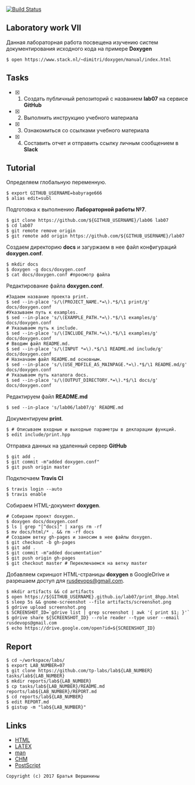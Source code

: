 [![Build Status](https://travis-ci.org/babyrage666/lab07.svg?branch=master)](https://travis-ci.org/babyrage666/lab07)
## Laboratory work VII

Данная лабораторная работа посвещена изучению систем документирования исходного кода на примере **Doxygen**

```ShellSession
$ open https://www.stack.nl/~dimitri/doxygen/manual/index.html
```

## Tasks

- [x] 1. Создать публичный репозиторий с названием **lab07** на сервисе **GitHub**
- [x] 2. Выполнить инструкцию учебного материала
- [x] 3. Ознакомиться со ссылками учебного материала
- [x] 4. Составить отчет и отправить ссылку личным сообщением в **Slack**

## Tutorial

Определяем глобальную переменную.
```ShellSession
$ export GITHUB_USERNAME=babyrage666
$ alias edit=subl
```

Подготовка к выполнению **Лабораторной работы №7**.
```ShellSession
$ git clone https://github.com/${GITHUB_USERNAME}/lab06 lab07
$ cd lab07
$ git remote remove origin
$ git remote add origin https://github.com/${GITHUB_USERNAME}/lab07
```

Cоздаем директорию **docs** и загуржаем в нее файл конфигураций **doxygen.conf**.
```ShellSession
$ mkdir docs
$ doxygen -g docs/doxygen.conf
$ cat docs/doxygen.conf #просмотр файла
```

Редактирование файла **doxygen.conf**.
```ShellSession
#Задаем название проекта print.
$ sed --in-place 's/\(PROJECT_NAME.*=\).*$/\1 print/g' docs/doxygen.conf
#Указываем путь к examples.
$ sed --in-place 's/\(EXAMPLE_PATH.*=\).*$/\1 examples/g' docs/doxygen.conf
# Указываем путь к include.
$ sed --in-place 's/\(INCLUDE_PATH.*=\).*$/\1 examples/g' docs/doxygen.conf
# Вводим файл README.md.
$ sed --in-place 's/\(INPUT *=\).*$/\1 README.md include/g' docs/doxygen.conf
# Назначаем файл README.md основным.
$ sed --in-place 's/\(USE_MDFILE_AS_MAINPAGE.*=\).*$/\1 README.md/g' docs/doxygen.conf
# Указываем путь каталога docs.
$ sed --in-place 's/\(OUTPUT_DIRECTORY.*=\).*$/\1 docs/g' docs/doxygen.conf
```

Редактируем файл **README.md**
```ShellSession
$ sed --in-place 's/lab06/lab07/g' README.md
```

Документируем **print**.
```ShellSession
$ # Описываем входные и выходные параметры в декларации функций.
$ edit include/print.hpp
```

Отправка данных на удаленный сервер **GitHub**
```ShellSession
$ git add .
$ git commit -m"added doxygen.conf"
$ git push origin master
```

Подключаем **Travis CI**
```ShellSession
$ travis login --auto
$ travis enable
```

Собираем HTML-документ **doxygen**.
```
# Собираем проект doxygen.
$ doxygen docs/doxygen.conf
$ ls | grep "[^docs]" | xargs rm -rf
$ mv docs/html/* . && rm -rf docs
# Создаем ветку gh-pages и заносим в нее файлы doxygen.
$ git checkout -b gh-pages
$ git add .
$ git commit -m"added documentation"
$ git push origin gh-pages
$ git checkout master # Переключаемся на ветку master
```

Добавляем скриншот HTML-страницы **doxygen** в GoogleDrive и разрешаем доступ для rusdevops@gmail.com.
```ShellSession
$ mkdir artifacts && cd artifacts
$ open https://${GITHUB_USERNAME}.github.io/lab07/print_8hpp.html 
$ sleep 5s && gnome-screenshot --file artifacts/screenshot.png
$ gdrive upload screenshot.png
$ SCREENSHOT_ID=`gdrive list | grep screenshot | awk '{ print $1; }'`
$ gdrive share ${SCREENSHOT_ID} --role reader --type user --email rusdevops@gmail.com
$ echo https://drive.google.com/open?id=${SCREENSHOT_ID}

```

## Report

```ShellSession
$ cd ~/workspace/labs/
$ export LAB_NUMBER=07
$ git clone https://github.com/tp-labs/lab${LAB_NUMBER} tasks/lab${LAB_NUMBER}
$ mkdir reports/lab${LAB_NUMBER}
$ cp tasks/lab${LAB_NUMBER}/README.md reports/lab${LAB_NUMBER}/REPORT.md
$ cd reports/lab${LAB_NUMBER}
$ edit REPORT.md
$ gistup -m "lab${LAB_NUMBER}"
```

## Links

- [HTML](https://ru.wikipedia.org/wiki/HTML)
- [LAΤΕΧ](https://ru.wikipedia.org/wiki/LaTeX)
- [man](https://ru.wikipedia.org/wiki/Man_(%D0%BA%D0%BE%D0%BC%D0%B0%D0%BD%D0%B4%D0%B0_Unix))
- [CHM](https://ru.wikipedia.org/wiki/HTMLHelp)
- [PostScript](https://ru.wikipedia.org/wiki/PostScript)

```
Copyright (c) 2017 Братья Вершинины
```
